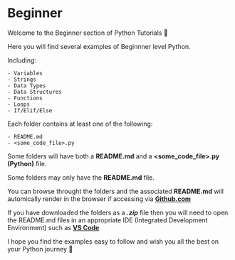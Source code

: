 # Beginner
Welcome to the Beginner section of Python Tutorials :tada:

Here you will find several examples of Beginnner level Python.

Including:

    - Variables
    - Strings
    - Data Types
    - Data Structures
    - Functions
    - Loops
    - If/Elif/Else

Each folder contains at least one of the following:

    - README.md
    - <some_code_file>.py

Some folders will have both a **README.md** and a **<some_code_file>.py (Python)** file.

Some folders may only have the **README.md** file.

You can browse throught the folders and the associated **README.md** will automically render in the browser if accessing via [**Github.com**](https://github.com/)

If you have downloaded the folders as a ***.zip*** file then you will need to open the README.md files in an appropriate IDE (Integrated Development Environment) such as [**VS Code**](https://code.visualstudio.com/)

I hope you find the examples easy to follow and wish you all the best on your Python journey :tada:
